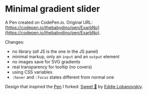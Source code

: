 # Minimal gradient slider

A Pen created on CodePen.io. Original URL: [https://codepen.io/thebabydino/pen/ExarbNo](https://codepen.io/thebabydino/pen/ExarbNo).

Changes:

* no library (*all* JS is the one in the JS panel)
* minimal markup, only an `input` and an `output` element
* no images save for SVG gradients
* real transparency for tooltip (no covers)
* using CSS variables
* `:hover` and `:focus` states different from normal one

Design that inspired the [Pen](https://codepen.io/viestursm/pen/PowXKXe) I forked: [Sweet 🍭](https://dribbble.com/shots/9450523-Sweet) by [Eddie Lobanovskiy](https://twitter.com/lobanovskiy).
